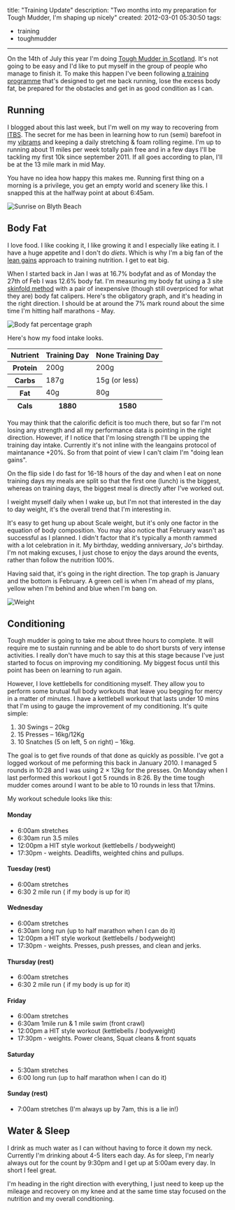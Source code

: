 title: "Training Update"
description: "Two months into my preparation for Tough Mudder, I'm shaping up nicely"
created: 2012-03-01 05:30:50
tags:
  - training
  - toughmudder
---


On the 14th of July this year I'm doing [Tough Mudder in Scotland][0]. It's not going to be easy and I'd like to put myself in the group of people who manage to finish it. To make this happen I've been following [a training programme][1] that's designed to get me back running, lose the excess body fat, be prepared for the obstacles and get in as good condition as I can.

## Running

I blogged about this last week, but I'm well on my way to recovering from [ITBS][3]. The secret for me has been in learning how to run (semi) barefoot in my [vibrams][4] and keeping a daily stretching & foam rolling regime. 
I'm up to running about 11 miles per week totally pain free and in a few days I'll be tackling my first 10k since september 2011. If all goes according to plan, I'll be at the 13 mile mark in mid May.


You have no idea how happy this makes me. Running first thing on a morning is a privilege, you get an empty world and scenery like this. I snapped this at the halfway point at about 6:45am.

![Sunrise on Blyth Beach](/static/blog/2012/03/01/sunrise.jpg)

## Body Fat

I love food. I like cooking it, I like growing it and I especially like eating it. I have a huge appetite and I don't do *diets*. Which is why I'm a big fan of the [lean gains][5] approach to training nutrition. I get to eat big. 

When I started back in Jan I was at 16.7% bodyfat and as of Monday the 27th of Feb I was 12.6% body fat. I'm measuring my body fat using a 3 site [skinfold method][6] with a pair of inexpensive (though still overpriced for what they are) body fat calipers. Here's the obligatory graph, and it's heading in the right direction.  I should be at around the 7% mark round about the sime time I'm hitting half marathons - May.

![Body fat percentage graph](/static/blog/2012/03/01/bodyfat.png)

Here's how my food intake looks.

<table class="data">
  <thead>
    <tr>
      <th>Nutrient</th>
      <th>Training Day</th>
      <th>None Training Day</th>
    </tr>
  </thead>
  <tbody>
    <tr>
        <th>Protein</th>
        <td>200g</td>
        <td>200g</td>
    </tr>
      <tr>
        <th>Carbs</th>
        <td>187g</td>
        <td>15g (or less)</td>
    </tr>
      <tr>
        <th>Fat</th>
        <td>40g</td>
        <td>80g</td>
    </tr>
  </tbody>
  <tfoot>
      <th>Cals</th>
      <th>1880</th>
      <th>1580</th>
  </tfoot>
</table>

You may think that the calorific deficit is too much there, but so far I'm not losing any strength and all my performance data is pointing in the right direction. However, if I notice that I'm losing strength I'll be upping the training day intake. Currently it's not inline with the leangains protocol of maintanance +20%. So from that point of view I can't claim I'm "doing lean gains".

On the flip side I do fast for 16-18 hours of the day and when I eat on none training days my meals are split so that the first one (lunch) is the biggest, whereas on training days, the biggest meal is directly after I've worked out.

I weight myself daily when I wake up, but I'm not that interested in the day to day weight, it's the overall trend that I'm interesting in.

It's easy to get hung up about Scale weight, but it's only one factor in the equation of body composition. You may also notice that February wasn't as successful as I planned. I didn't factor that it's typically a month rammed with a lot celebration in it. My birthday, wedding anniversary,  Jo's birthday. I'm not making excuses, I just chose to enjoy the days around the events, rather than follow the nutrition 100%.

Having said that, it's going in the right direction. The top graph is January and the bottom is February. A green cell is when I'm ahead of my plans, yellow when I'm behind and blue when I'm bang on. 

![Weight](/static/blog/2012/03/01/weight.png)


## Conditioning

Tough mudder is going to take me about three hours to complete. It will require me to sustain running and be able to do short bursts of very intense activities. I really don't have much to say this at this stage because I've just started to focus on improving my conditioning. My biggest focus until this point has been on learning to run again.

However, I love kettlebells for conditioning myself. They allow you to perform some brutual full body workouts that leave you begging for mercy in a matter of minutes.  I have a kettlebell workout that lasts under 10 mins that I'm using to gauge the improvement of my conditioning.  It's quite simple:

1. 30 Swings &ndash; 20kg
2. 15 Presses &ndash; 16kg/12Kg
3. 10 Snatches (5 on left, 5 on right) &ndash; 16kg.

The goal is to get five rounds of that done as quickly as possible. I've got a logged workout of me peforming this back in January 2010. I managed 5 rounds in 10:28 and I was using 2 &times; 12kg for the presses.  On Monday when I last performed this workout I got 5 rounds in 8:26.  By the time tough mudder comes around I want to be able to 10 rounds in less that 17mins.

My workout schedule looks like this:


#### Monday
* 6:00am stretches
* 6:30am run 3.5 miles 
* 12:00pm a HIT style workout (kettlebells / bodyweight)
* 17:30pm - weights. Deadlifts, weighted chins and pullups.

#### Tuesday (rest)
* 6:00am stretches
* 6:30 2 mile run ( if my body is up for it)

#### Wednesday
* 6:00am stretches
* 6:30am long run (up to half marathon when I can do it)
* 12:00pm a HIT style workout (kettlebells / bodyweight)
* 17:30pm - weights. Presses, push presses, and clean and jerks.

#### Thursday (rest)
* 6:00am stretches
* 6:30 2 mile run ( if my body is up for it)

#### Friday
* 6:00am stretches
* 6:30am 1mile run & 1 mile swim (front crawl)
* 12:00pm a HIT style workout (kettlebells / bodyweight)
* 17:30pm - weights. Power cleans, Squat cleans & front squats

#### Saturday
* 5:30am stretches
* 6:00 long run (up to half marathon when I can do it)


#### Sunday (rest)
* 7:00am stretches (I'm always up by 7am, this is a lie in!)

## Water & Sleep

I drink as much water as I can without having to force it down my neck. Currently I'm drinking about 4-5 liters each day.  As for sleep, I'm nearly always out for the count by 9:30pm and I get up at 5:00am every day.  In short I feel great.

I'm heading in the right direction with everything, I just need to keep up the mileage and recovery on my knee and at the same time stay focused on the nutrition and my overall conditioning.

[0]: http://toughmudder.co.uk/events/scotland/
[1]: 1/blog/tough-mudder-training/
[2]: /blog/dealing-with-illiotibial-band-syndrome/
[3]: http://en.wikipedia.org/wiki/Iliotibial_band_syndrome
[4]: http://www.vibramfivefingers.it/product_details.aspx?model=KOMODOSPORT
[5]: http://leangains.com/
[6]: https://en.wikipedia.org/wiki/Body_fat_percentage#Skinfold_methods